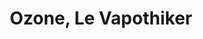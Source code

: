 ---
title: "Ozone, Le Vapothiker"
url: /montauban-de-bretagne/ozone-le-vapothiker/
shop: e-cigarette
---